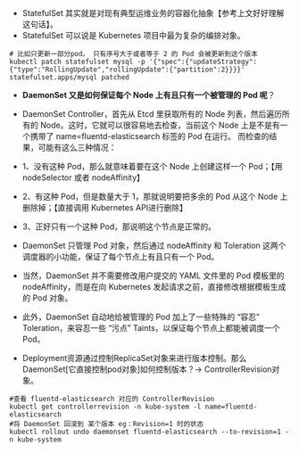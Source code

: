 
- StatefulSet 其实就是对现有典型运维业务的容器化抽象【参考上文好好理解这句话】。
- StatefulSet 可以说是 Kubernetes 项目中最为复杂的编排对象。
```shell
# 比如只更新一部分pod。 只有序号大于或者等于 2 的 Pod 会被更新到这个版本
kubectl patch statefulset mysql -p '{"spec":{"updateStrategy":{"type":"RollingUpdate","rollingUpdate":{"partition":2}}}}'
statefulset.apps/mysql patched
```


- **DaemonSet 又是如何保证每个 Node 上有且只有一个被管理的 Pod 呢**？
- DaemonSet Controller，首先从 Etcd 里获取所有的 Node 列表，然后遍历所有的 Node。这时，它就可以很容易地去检查，当前这个 Node 上是不是有一个携带了 name=fluentd-elasticsearch 标签的 Pod 在运行。
而检查的结果，可能有这么三种情况：
- 1、没有这种 Pod，那么就意味着要在这个 Node 上创建这样一个 Pod；【用 nodeSelector 或者 nodeAffinity】
- 2、有这种 Pod，但是数量大于 1，那就说明要把多余的 Pod 从这个 Node 上删除掉；【直接调用 Kubernetes API进行删除】
- 3、正好只有一个这种 Pod，那说明这个节点是正常的。
- DaemonSet 只管理 Pod 对象，然后通过 nodeAffinity 和 Toleration 这两个调度器的小功能，保证了每个节点上有且只有一个 Pod。
- 当然，DaemonSet 并不需要修改用户提交的 YAML 文件里的 Pod 模板里的nodeAffinity，而是在向 Kubernetes 发起请求之前，直接修改根据模板生成的 Pod 对象。
- 此外，DaemonSet 自动地给被管理的 Pod 加上了一些特殊的 “容忍” Toleration，来容忍一些 “污点” Taints，以保证每个节点上都能被调度一个 Pod。


- Deployment资源通过控制ReplicaSet对象来进行版本控制。那么DaemonSet[它直接控制pod对象]如何控制版本？→ ControllerRevision对象。
```shell
#查看 fluentd-elasticsearch 对应的 ControllerRevision
kubectl get controllerrevision -n kube-system -l name=fluentd-elasticsearch
#将 DaemonSet 回滚到 某个版本 eg：Revision=1 时的状态
kubectl rollout undo daemonset fluentd-elasticsearch --to-revision=1 -n kube-system
```

